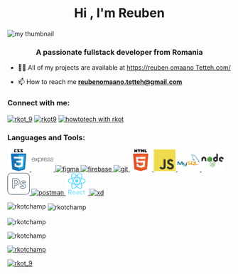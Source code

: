 <h1 align="center">Hi , I'm Reuben</h1><img src="https://media4.giphy.com/media/v1.Y2lkPTc5MGI3NjExMGI4MnVrMXR0bHJlanc1MWZqbmczN3RhcTNwbmh0cTJsMW91enJmMyZlcD12MV9pbnRlcm5hbF9naWZfYnlfaWQmY3Q9Zw/06vbLCWUQcDKGFVjPt/giphy.gif" alt="my thumbnail" height="200" width="200" align="center"/>

<h3 align="center">A passionate fullstack developer from Romania</h3>

- 👨‍💻 All of my projects are available at [https://reuben omaano Tetteh.com/](https://www.reubenomaanotetteh.com/)

- 📫 How to reach me **reubenomaano.tetteh@gmail.com**

<h3 align="left">Connect with me:</h3>
<p align="left">
<a href="https://twitter.com/rkot_9" target="blank"><img align="center" src="https://raw.githubusercontent.com/rahuldkjain/github-profile-readme-generator/master/src/images/icons/Social/twitter.svg" alt="rkot_9" height="30" width="40" /></a>
<a href="https://instagram.com/rkot9" target="blank"><img align="center" src="https://raw.githubusercontent.com/rahuldkjain/github-profile-readme-generator/master/src/images/icons/Social/instagram.svg" alt="rkot9" height="30" width="40" /></a>
<a href="https://www.youtube.com/c/howtotech with rkot" target="blank"><img align="center" src="https://raw.githubusercontent.com/rahuldkjain/github-profile-readme-generator/master/src/images/icons/Social/youtube.svg" alt="howtotech with rkot" height="30" width="40" /></a>
</p>

<h3 align="left">Languages and Tools:</h3>
<p align="left"> <a href="https://www.w3schools.com/css/" target="_blank" rel="noreferrer"> <img src="https://raw.githubusercontent.com/devicons/devicon/master/icons/css3/css3-original-wordmark.svg" alt="css3" width="50" height="50"/> </a> <a href="https://expressjs.com" target="_blank" rel="noreferrer"> <img src="https://raw.githubusercontent.com/devicons/devicon/master/icons/express/express-original-wordmark.svg" alt="express" width="50" height="50"/> </a> <a href="https://www.figma.com/" target="_blank" rel="noreferrer"> <img src="https://www.vectorlogo.zone/logos/figma/figma-icon.svg" alt="figma" width="50" height="50"/> </a> <a href="https://firebase.google.com/" target="_blank" rel="noreferrer"> <img src="https://www.vectorlogo.zone/logos/firebase/firebase-icon.svg" alt="firebase" width="50" height="50"/> </a> <a href="https://git-scm.com/" target="_blank" rel="noreferrer"> <img src="https://www.vectorlogo.zone/logos/git-scm/git-scm-icon.svg" alt="git" width="50" height="50"/> </a> <a href="https://www.w3.org/html/" target="_blank" rel="noreferrer"> <img src="https://raw.githubusercontent.com/devicons/devicon/master/icons/html5/html5-original-wordmark.svg" alt="html5" width="50" height="50"/> </a> <a href="https://developer.mozilla.org/en-US/docs/Web/JavaScript" target="_blank" rel="noreferrer"> <img src="https://raw.githubusercontent.com/devicons/devicon/master/icons/javascript/javascript-original.svg" alt="javascript" width="50" height="50"/> </a> <a href="https://www.mysql.com/" target="_blank" rel="noreferrer"> <img src="https://raw.githubusercontent.com/devicons/devicon/master/icons/mysql/mysql-original-wordmark.svg" alt="mysql" width="50" height="50"/> </a> <a href="https://nodejs.org" target="_blank" rel="noreferrer"> <img src="https://raw.githubusercontent.com/devicons/devicon/master/icons/nodejs/nodejs-original-wordmark.svg" alt="nodejs" width="50" height="50"/> </a> <a href="https://www.photoshop.com/en" target="_blank" rel="noreferrer"> <img src="https://raw.githubusercontent.com/devicons/devicon/master/icons/photoshop/photoshop-line.svg" alt="photoshop" width="50" height="50"/> </a> <a href="https://postman.com" target="_blank" rel="noreferrer"> <img src="https://www.vectorlogo.zone/logos/getpostman/getpostman-icon.svg" alt="postman" width="50" height="50"/> </a> <a href="https://reactjs.org/" target="_blank" rel="noreferrer"> <img src="https://raw.githubusercontent.com/devicons/devicon/master/icons/react/react-original-wordmark.svg" alt="react" width="50" height="50"/> </a> <a href="https://www.adobe.com/products/xd.html" target="_blank" rel="noreferrer"> <img src="https://cdn.worldvectorlogo.com/logos/adobe-xd.svg" alt="xd" width="50" height="50"/> </a> </p>


<p><img align="left" src="https://github-readme-stats.vercel.app/api/top-langs?username=rkotchamp&show_icons=true&locale=en&layout=compact" alt="rkotchamp" /></p>

<p>&nbsp;<img align="center" src="https://github-readme-stats.vercel.app/api?username=rkotchamp&show_icons=true&locale=en" alt="rkotchamp" /></p>

<p><img align="center" src="https://github-readme-streak-stats.herokuapp.com/?user=rkotchamp&" alt="rkotchamp" /></p>
<p align="left"> <img src="https://komarev.com/ghpvc/?username=rkotchamp&label=Profile%20views&color=0e75b6&style=flat" alt="rkotchamp" /> </p>

<p align="left"> <a href="https://github.com/ryo-ma/github-profile-trophy"><img src="https://github-profile-trophy.vercel.app/?username=rkotchamp" alt="rkotchamp" /></a> </p>

<p align="left"> <a href="https://twitter.com/rkot_9" target="blank"><img src="https://img.shields.io/twitter/follow/rkot_9?logo=twitter&style=for-the-badge" alt="rkot_9" /></a> </p>
